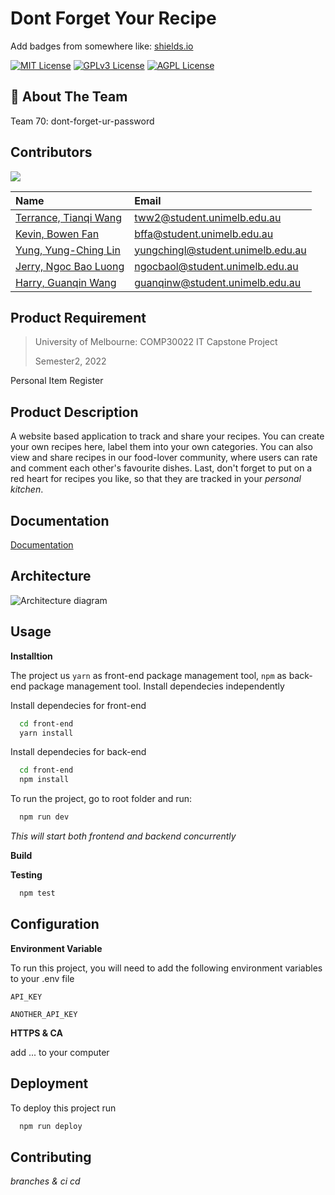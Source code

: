 
# Dont Forget Your Recipe


Add badges from somewhere like: [shields.io](https://shields.io/)

[![MIT License](https://img.shields.io/badge/License-MIT-green.svg)](https://choosealicense.com/licenses/mit/)
[![GPLv3 License](https://img.shields.io/badge/License-GPL%20v3-yellow.svg)](https://opensource.org/licenses/)
[![AGPL License](https://img.shields.io/badge/license-AGPL-blue.svg)](http://www.gnu.org/licenses/agpl-3.0)


## 🚀 About The Team

Team 70: dont-forget-ur-password

## Contributors

<a href="https://github.com/Harry-Guanqin-Wang/IT-Project/graphs/contributors">
  <img src="https://contrib.rocks/image?repo=Harry-Guanqin-Wang/IT-Project" />
</a>


| Name      | Email                             |
| :-------- | :-------------------------------- |
| [Terrance, Tianqi Wang](https://github.com/terrance2630) |  tww2@student.unimelb.edu.au |
| [Kevin, Bowen Fan](https://github.com/bowenfan-unimelb) |    bffa@student.unimelb.edu.au  |
| [Yung, Yung-Ching Lin](https://github.com/joycekyery) |   yungchingl@student.unimelb.edu.au |
| [Jerry, Ngoc Bao Luong](https://github.com/Jerry2108) |  ngocbaol@student.unimelb.edu.au |
| [Harry, Guanqin Wang](https://github.com/Harry-Guanqin-Wang) |   guanqinw@student.unimelb.edu.au |





## Product Requirement
> University of Melbourne: COMP30022 IT Capstone Project 
>
> Semester2, 2022

Personal Item Register


## Product Description
A website based application to track and share your recipes. You can create your own recipes here, label them into your own categories. You can also view and share recipes in our food-lover community, where users can rate and comment each other's favourite dishes. Last, don't forget to put on a red heart for recipes you like, so that they are tracked in your _personal kitchen_.  


## Documentation

[Documentation](https://linktodocumentation)


## Architecture

![Architecture diagram](./diagram/architecture.png)
## Usage

**Installtion**

The project us `yarn` as front-end package management tool, 
`npm` as back-end package management tool. Install dependecies independently

Install dependecies for front-end

```bash
  cd front-end
  yarn install
```
    

Install dependecies for back-end

```bash
  cd front-end
  npm install
```

To run the project, go to root folder and run:
```bash
  npm run dev
```
_This will start both frontend and backend concurrently_

**Build**

**Testing**
```bash
  npm test
```
## Configuration

**Environment Variable**

To run this project, you will need to add the following environment variables to your .env file

`API_KEY`

`ANOTHER_API_KEY`

**HTTPS & CA**

add ... to your computer


## Deployment

To deploy this project run

```bash
  npm run deploy
```



## Contributing

_branches & ci cd_

